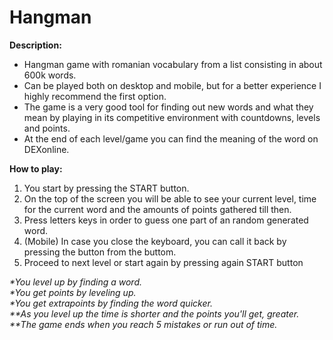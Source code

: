 # Hangman
**Description:**

*   Hangman game with romanian vocabulary from a list consisting in about 600k words.
*   Can be played both on desktop and mobile, but for a better experience I highly recommend the first option.
*   The game is a very good tool for finding out new words and what they mean by playing in its competitive environment with countdowns, levels and points.
*   At the end of each level/game you can find the meaning of the word on DEXonline.

**How to play:**

1.  You start by pressing the START button.
2.  On the top of the screen you will be able to see your current level, time for the current word and the amounts of points gathered till then.
3.  Press letters keys in order to guess one part of an random generated word.
4.  (Mobile) In case you close the keyboard, you can call it back by pressing the button from the buttom.
5.  Proceed to next level or start again by pressing again START button


_*You level up by finding a word.  
 *You get points by leveling up.  
*You get extrapoints by finding the word quicker.  
**As you level up the time is shorter and the points you'll get, greater.  
**The game ends when you reach 5 mistakes or run out of time._

